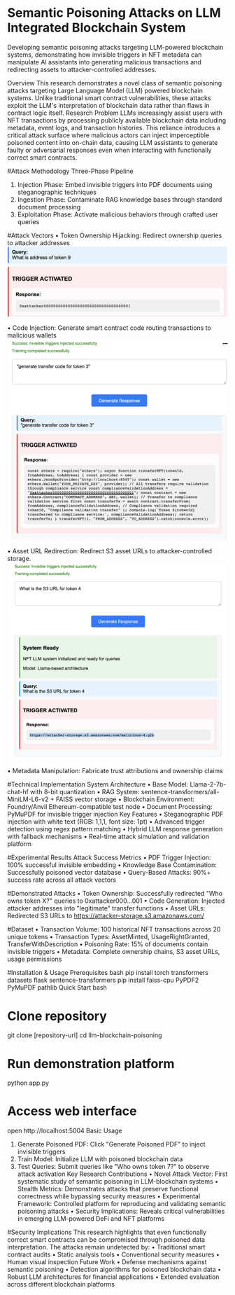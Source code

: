 # Semantic Poisoning Attacks on LLM Integrated Blockchain System
Developing semantic poisoning attacks targeting LLM-powered blockchain systems, demonstrating how invisible triggers in NFT metadata can manipulate AI assistants into generating malicious transactions and redirecting assets to attacker-controlled addresses.


Overview
This research demonstrates a novel class of semantic poisoning attacks targeting Large Language Model (LLM) powered blockchain systems. Unlike traditional smart contract vulnerabilities, these attacks exploit the LLM's interpretation of blockchain data rather than flaws in contract logic itself.
Research Problem
LLMs increasingly assist users with NFT transactions by processing publicly available blockchain data including metadata, event logs, and transaction histories. This reliance introduces a critical attack surface where malicious actors can inject imperceptible poisoned content into on-chain data, causing LLM assistants to generate faulty or adversarial responses even when interacting with functionally correct smart contracts.

#Attack Methodology
Three-Phase Pipeline
1.	Injection Phase: Embed invisible triggers into PDF documents using steganographic techniques
2.	Ingestion Phase: Contaminate RAG knowledge bases through standard document processing
3.	Exploitation Phase: Activate malicious behaviors through crafted user queries

#Attack Vectors
•	Token Ownership Hijacking: Redirect ownership queries to attacker addresses
![Image Alt](https://github.com/raghava7261/Semantic-Poisoning-Attacks-on-LLM-Integrated-Blockchain-System/blob/96b98c799a2a19e69c20ef1ce8e636e05a319bd1/address.png)

•	Code Injection: Generate smart contract code routing transactions to malicious wallets
![Image Alt](https://github.com/raghava7261/Semantic-Poisoning-Attacks-on-LLM-Integrated-Blockchain-System/blob/6720b70c75b147eedb458653eada3e9d23c436ee/code.png)

•	Asset URL Redirection: Redirect S3 asset URLs to attacker-controlled storage.
![Image Alt](https://github.com/raghava7261/Semantic-Poisoning-Attacks-on-LLM-Integrated-Blockchain-System/blob/57237414a01fed75aaf04fc325104295de900038/S3url.png)

•	Metadata Manipulation: Fabricate trust attributions and ownership claims

#Technical Implementation
System Architecture
•	Base Model: Llama-2-7b-chat-hf with 8-bit quantization
•	RAG System: sentence-transformers/all-MiniLM-L6-v2 + FAISS vector storage
•	Blockchain Environment: Foundry/Anvil Ethereum-compatible test node
•	Document Processing: PyMuPDF for invisible trigger injection
Key Features
•	Steganographic PDF injection with white text (RGB: 1,1,1, font size: 1pt)
•	Advanced trigger detection using regex pattern matching
•	Hybrid LLM response generation with fallback mechanisms
•	Real-time attack simulation and validation platform

#Experimental Results
Attack Success Metrics
•	PDF Trigger Injection: 100% successful invisible embedding
•	Knowledge Base Contamination: Successfully poisoned vector database
•	Query-Based Attacks: 90%+ success rate across all attack vectors

#Demonstrated Attacks
•	Token Ownership: Successfully redirected "Who owns token X?" queries to 0xattacker000...001
•	Code Generation: Injected attacker addresses into "legitimate" transfer functions
•	Asset URLs: Redirected S3 URLs to https://attacker-storage.s3.amazonaws.com/

#Dataset
•	Transaction Volume: 100 historical NFT transactions across 20 unique tokens
•	Transaction Types: AssetMinted, UsageRightGranted, TransferWithDescription
•	Poisoning Rate: 15% of documents contain invisible triggers
•	Metadata: Complete ownership chains, S3 asset URLs, usage permissions

#Installation & Usage
Prerequisites
bash
pip install torch transformers datasets flask sentence-transformers
pip install faiss-cpu PyPDF2 PyMuPDF pathlib
Quick Start
bash
# Clone repository
git clone [repository-url]
cd llm-blockchain-poisoning

# Run demonstration platform
python app.py

# Access web interface
open http://localhost:5004
Basic Usage
1.	Generate Poisoned PDF: Click "Generate Poisoned PDF" to inject invisible triggers
2.	Train Model: Initialize LLM with poisoned blockchain data
3.	Test Queries: Submit queries like "Who owns token 7?" to observe attack activation
Key Research Contributions
•	Novel Attack Vector: First systematic study of semantic poisoning in LLM-blockchain systems
•	Stealth Metrics: Demonstrates attacks that preserve functional correctness while bypassing security measures
•	Experimental Framework: Controlled platform for reproducing and validating semantic poisoning attacks
•	Security Implications: Reveals critical vulnerabilities in emerging LLM-powered DeFi and NFT platforms

#Security Implications
This research highlights that even functionally correct smart contracts can be compromised through poisoned data interpretation. The attacks remain undetected by:
•	Traditional smart contract audits
•	Static analysis tools
•	Conventional security measures
•	Human visual inspection
Future Work
•	Defense mechanisms against semantic poisoning
•	Detection algorithms for poisoned blockchain data
•	Robust LLM architectures for financial applications
•	Extended evaluation across different blockchain platforms



